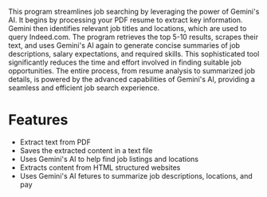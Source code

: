 This program streamlines job searching by leveraging the power of Gemini's AI. It begins by processing your PDF resume to extract key information. Gemini then identifies relevant job titles and locations, which are used to query Indeed.com. The program retrieves the top 5-10 results, scrapes their text, and uses Gemini's AI again to generate concise summaries of job descriptions, salary expectations, and required skills. This sophisticated tool significantly reduces the time and effort involved in finding suitable job opportunities. The entire process, from resume analysis to summarized job details, is powered by the advanced capabilities of Gemini's AI, providing a seamless and efficient job search experience.

# Features
* Extract text from PDF
* Saves the extracted content in a text file
* Uses Gemini's AI to help find job listings and locations
* Extracts content from HTML structured websites
* Uses Gemini's AI fetures to summarize job descriptions, locations, and pay